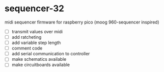 # sequencer-32
midi sequencer firmware for raspberry pico (moog 960-sequencer inspired)

- [ ] transmit values over midi  
- [ ] add ratcheting  
- [ ] add variable step length  
- [ ] comment code  
- [ ] add serial communication to controller  
- [ ] make schematics available
- [ ] make circuitboards available  
